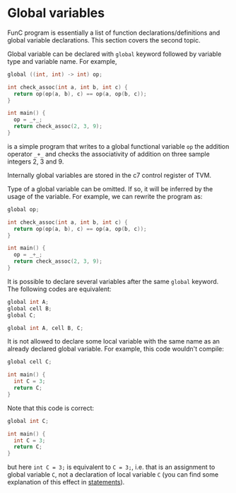 # Global variables
FunC program is essentially a list of function declarations/definitions and global variable declarations. This section covers the second topic.

Global variable can be declared with `global` keyword followed by variable type and variable name. For example,
```cpp
global ((int, int) -> int) op;

int check_assoc(int a, int b, int c) {
  return op(op(a, b), c) == op(a, op(b, c));
}

int main() {
  op = _+_;
  return check_assoc(2, 3, 9);
}
```
is a simple program that writes to a global functional variable `op` the addition operator `_+_` and checks the associativity of addition on three sample integers 2, 3 and 9.

Internally global variables are stored in the c7 control register of TVM.

Type of a global variable can be omitted. If so, it will be inferred by the usage of the variable. For example, we can rewrite the program as:
```cpp
global op;

int check_assoc(int a, int b, int c) {
  return op(op(a, b), c) == op(a, op(b, c));
}

int main() {
  op = _+_;
  return check_assoc(2, 3, 9);
}
```

It is possible to declare several variables after the same `global` keyword. The following codes are equivalent:
```cpp
global int A;
global cell B;
global C;
```
```cpp
global int A, cell B, C;
```

It is not allowed to declare some local variable with the same name as an already declared global variable. For example, this code wouldn't compile:
```cpp
global cell C;

int main() {
  int C = 3;
  return C;
}
```
Note that this code is correct:
```cpp
global int C;

int main() {
  int C = 3;
  return C;
}
```
but here `int C = 3;` is equivalent to `C = 3;`, i.e. that is an assignment to global variable `C`, not a declaration of local variable `C` (you can find some explanation of this effect in [statements](/develop/func/statements#variable-declaration)).
